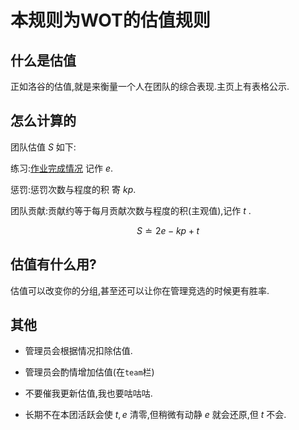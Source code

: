 # 本规则为WOT的估值规则

## 什么是估值

正如洛谷的估值,就是来衡量一个人在团队的综合表现.主页上有表格公示.

## 怎么计算的

团队估值 $S$ 如下:

练习:[作业完成情况](https://www.luogu.com.cn/training/296236) 记作 $e$.

惩罚:惩罚次数与程度的积 寄 $kp$.

团队贡献:贡献约等于每月贡献次数与程度的积(主观值),记作 $t$ .

$$S ≐ 2e-kp+t$$

## 估值有什么用?

估值可以改变你的分组,甚至还可以让你在管理竞选的时候更有胜率.

## 其他

- 管理员会根据情况扣除估值.

- 管理员会酌情增加估值(在```team```栏)

- 不要催我更新估值,我也要咕咕咕.

- 长期不在本团活跃会使 $t,e$ 清零,但稍微有动静 $e$ 就会还原,但 $t$ 不会.
